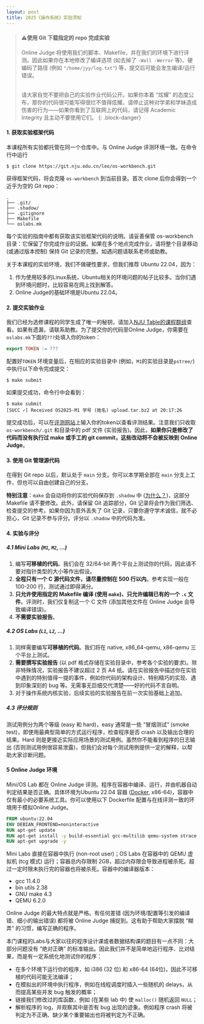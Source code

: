 ```yaml
---
layout: post
title: 2025《操作系统》实验须知
---
```


> #### ⚠️使用 Git 下载指定的 repo 完成实验
>
> Online Judge 将使用我们的脚本、Makefile，并在我们的环境下进行评测。因此如果你在本地修改了编译选项 (如去掉了 `-Wall -Werror` 等)、硬编码了路径 (例如 `"/home/jyy/log.txt"`) 等，提交后可能会发生编译/运行错误。<br><br>
>
> 请大家自觉不要把自己的实验作业代码公开。如果你本着 “炫耀” 的态度公布，那你的代码很可能写得很烂不值得炫耀。请停止这种对学弟和学妹造成伤害的行为——如果你看到了互联网上的代码，请记得 Academic Integrity 且主动不要使用它们。
{: .block-danger}

#### 1. 获取实验框架代码

本课程所有实验都托管在同一个仓库中。与 Online Judge 评测环境一致。在命令行中运行

```text
$ git clone https://git.nju.edu.cn/leo/os-workbench.git
```

获得框架代码，将会克隆 `os-workbench` 到当前目录。首次 clone 后你会得到一个近乎为空的 Git repo：

```text
.
├── .git/
├── .shadow/
├── .gitignore
├── Makefile
└── oslabs.mk
```

每个实验的指南中都有获取该实验框架代码的说明。请妥善保管 os-workbench 目录：它保留了你完成作业的证据。如果在多个地点完成作业，请将整个目录移动 (或通过版本控制) 保持 Git 记录的完整。如遇问题请联系老师或助教。

关于本课程的实验环境，我们不做硬性要求，但我们推荐 Ubuntu 22.04，因为：

1. 作为使用较多的Linux系统，Ubuntu相关的环境问题的帖子比较多。当你们遇到环境问题时，比较容易在网上找到解答。
2. Online Judge的基础环境是Ubuntu 22.04。<br/>

#### 2. 提交实验作业

我们已经为选修课程的同学生成了唯一的秘钥，请加入[NJU Table的课程群组](https://table.nju.edu.cn/group-invite/ed7815ba/)查看。如果有遗漏，请联系助教。为了提交你的代码至Online Judge，你需要在`oslabs.mk`下面的`???`处填入你的token：

```makefile
export TOKEN := ???
```

配置好`TOKEN` 环境变量后，在相应的实验目录中 (例如，`M1`的实验目录是`pstree/`) 中执行以下命令完成提交：

```text
$ make submit
```

如果提交成功，命令行中会看到：

```text
$ make submit
[SUCC ✓] Received OS2025-M1 学号 (姓名) upload.tar.bz2 at 20:17:26
```

提交成功后，可以在[评测网站](http://10.48.6.70:5000)上输入你的token以查看评测结果。注意我们只收取 `os-workbench/.git` 和目录中的 pdf 文件 (实验报告)。因此，**如果你只是修改了代码而没有执行过 make 或手工的 git commit，这些改动将不会被反映到 Online Judge**。

#### 3. 使用 Git 管理源代码

在得到 Git repo 以后，默认处于 `main` 分支。你可以本学期全部在 `main` 分支上工作，但也可以自由创建自己的分支。

**特别注意**：`make` 会自动将你的实验代码保存到 `.shadow` 中 ([为什么？](https://zhuanlan.zhihu.com/p/40568346))，这部分 Makefile 请不要修改。此外，请保留 Git 追踪部分，Git 记录将会作为我们筛选、检查提交的参考。如果你因为意外丢失了 Git 记录，只要你遵守学术诚信，就不必担心，Git 记录不参与评分。评分以 `.shadow` 中的代码为准。

#### 4. 实验与评分

##### 4.1 Mini Labs (`M1`, `M2`, …)

1. 编写**可移植的代码**。我们会在 32/64-bit 两个平台上测试你的代码，因此请不要对指针类型的大小等作出假设。
2. **全程只有一个 C 源代码文件，请尽量控制在 500 行以内**。参考实现一般在 100-200 行，测试通过即得满分。
3. **只允许使用指定的 Makefile 编译 (使用 `make`)、只允许编辑已有的一个 `.c` 文件**。评测时，我们仅复制这一个 C 文件 (添加其他文件在 Online Judge 会导致编译错误)。
4. **不需要实验报告**。

##### 4.2 OS Labs (`L1`, `L2`, …)

1. 同样需要编写**可移植的代码**。我们将在 native, x86_64-qemu, x86-qemu 三个平台上测试。
2. **需要撰写实验报告** (以 pdf 格式存储在实验目录中，参考各个实验的要求)。除非特殊情况，实验报告不建议超过 2 页 A4 纸。请在实验报告中描述你在实验中遇到的特别值得一提的事件，例如你代码的架构设计、特别精巧的实现、遇到印象深刻的 bug 等。无需事无巨细交代清楚——好的代码不言自明。
3. 对于操作系统内核实验，后续实验的实验报告在前一次实验基础上追加。

##### 4.3 评分规则

测试用例分为两个等级 (easy 和 hard)，easy 通常是一些 “冒烟测试” (smoke test)，即使用最典型简单的方式运行程序，检查程序是否 crash 以及输出合理的结果。Hard 则是更接近实际应用场景的测试用例。虽然你不能看到程序的日志输出 (否则测试用例很容易泄露)，但我们会对每个测试用例提供一定的解释，以帮助大家诊断问题。

#### 5 Online Judge 环境

Mini/OS Lab 都在 Online Judge 评测。程序在容器中编译、运行，并由机器自动判定结果是否正确。具体环境为Ubuntu 22.04 容器 ([Docker](https://www.docker.com/), x86-64)，容器中仅有最小的必要系统工具。你可以使用以下 Dockerfile 配置与在线评测一致的环境用于模拟Online Judge。

```dockerfile
FROM ubuntu:22.04
ENV DEBIAN_FRONTEND=noninteractive
RUN apt-get update
RUN apt-get install -y build-essential gcc-multilib qemu-system strace gdb sudo python3 libsdl2-dev libreadline-dev
RUN apt-get upgrade -y
```

Mini Labs 直接在容器中执行 (non-root user)；OS Labs 在容器中的 QEMU 虚拟机 (tcg 模式) 运行；容器总内存限制 2GB，超过内存限会导致进程被杀死。超过一定时限未执行完的容器也将被杀死。容器中的编译器版本：

- gcc 11.4.0
- bin utils 2.38
- GNU make 4.3
- QEMU 6.2.0

Online Judge 的最大特点就是严格。有任何差错 (因为环境/配置等引发的编译错、细小的输出错误) 都将被 Online Judge 捕捉到。这有助于帮助大家摆脱 “糊弄” 的习惯，编写正确的程序。

本门课程的Labs与大家以往的程序设计课或者数据结构课的题目有一点不同：大部分问题没有 “绝对正确” 的标准输出。因此我们并不是简单地运行程序、比对结果，而是有一定系统化地测试你的程序：

- 在多个环境下运行你的程序，如 i386 (32 位) 和 x86-64 (64位)，因此不可移植的代码可能无法编译；
- 在模拟出的环境中执行程序，例如在线程调度时插入一些随机的 delays，从而提高某些并发 bug 触发的概率；
- 链接我们修改过的库函数，例如 (在某些 lab 中) 使 `malloc()` 随机返回 `NULL`；
- 解析程序的 log，并观察其中是否有 bug 出现的迹象。例如程序 crash 将被判定为不正确、缺少某个重要输出也将被判定为不正确。